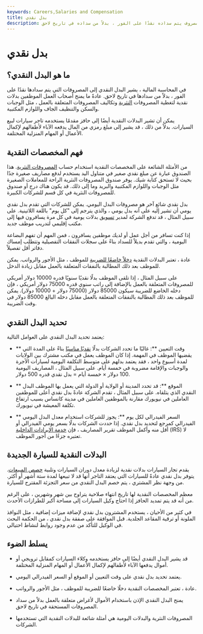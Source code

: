 ```yaml
---
keywords: Careers,Salaries and Compensation
title: بدل نقدي
description: البدل النقدي هو مصروف يتم سداده نقدًا على الفور ، بدلاً من سداده في تاريخ لاحق.
---
```


# بدل نقدي
## ما هو البدل النقدي؟

في المحاسبة المالية ، يشير البدل النقدي إلى المصروفات التي يتم سدادها نقدًا على الفور ، بدلاً من سدادها في تاريخ لاحق. عادةً ما يمنح أصحاب العمل الموظفين بدلات نقدية لتغطية المصروفات [النثرية](/incidentalexpenses) وتكاليف المصروفات المتعلقة بالعمل ، مثل الوجبات والسكن والتنظيف الجاف واللوازم المكتبية.

يمكن أن تشير البدلات النقدية أيضًا إلى حافز مقدمًا يستخدمه تاجر سيارات لبيع السيارات. بدلاً من ذلك ، قد يشير إلى مبلغ رمزي من المال يدفعه الآباء لأطفالهم لإكمال الأعمال أو المهام المنزلية المختلفة.

## فهم المخصصات النقدية

من الأمثلة الشائعة على المخصصات النقدية استخدام حساب [المصروفات النثرية](/pettycash). هذا الصندوق عبارة عن مبلغ نقدي صغير في متناول اليد يستخدم لدفع مصاريف صغيرة جدًا بحيث لا تستحق كتابة شيك. يوفر صندوق المصروفات النثرية الراحة للمعاملات الصغيرة مثل الوجبات واللوازم المكتبية والبريد وما إلى ذلك. قد يكون هناك درج أو صندوق للمصروفات النثرية في كل قسم للشركات الكبيرة.

بدل نقدي شائع آخر هو مصروفات البدل اليومي. يمكن للشركات التي تقدم بدل نقدي يومي أن تشير إليه على أنه بدل يومي ، والذي يترجم إلى "كل يوم" باللغة اللاتينية. على سبيل المثال ، قد تدفع الشركة لمدير [تسويق](/marketing) بدلات يومية في كل مرة يسافرون فيها إلى مكتب إقليمي لتدريب موظف جديد.

إذا كنت تسافر من أجل عمل أو لديك موظفين يسافرون ، فمن المهم أن تفهم البضاعة اليومية ، والتي تقدم بديلاً للسداد بناءً على سجلات النفقات التفصيلية وتتطلب إمساك دفاتر أقل تفصيلاً.

عادة ، تعتبر البدلات النقدية [دخلاً خاضعًا للضريبة](/taxableincome) للموظف ، مثل الأجور والرواتب. يمكن للموظف بعد ذلك المطالبة بالنفقات المتعلقة بالعمل مقابل زيادة الدخل.

على سبيل المثال ، إذا تلقى الموظف بدلًا نقديًا سنويًا قدره 10000 دولار أمريكي للمصروفات المتعلقة بالعمل بالإضافة إلى راتب سنوي قدره 75000 دولار أمريكي ، فإن دخله الخاضع للضريبة سيكون 85000 دولار (75000 دولار + 10000 دولار). يمكن للموظف بعد ذلك المطالبة بالنفقات المتعلقة بالعمل مقابل دخله البالغ 85000 دولار في وقت الضريبة.

## تحديد البدل النقدي

يعتمد تحديد البدل النقدي على العوامل التالية:

- ** وقت التعيين **: غالبًا ما تحدد الشركات بدلًا [نقديًا مناسبًا](/cash) بناءً على المدة التي يقضيها الموظف في المهمة. إذا كان الموظف يعمل في مكتب مشترك بين الولايات لمدة أسبوع واحد ، فقد يعتمد بدلهم على متوسط التكلفة اليومية لسيارات الأجرة والوجبات والإقامة مضروبة في خمسة أيام. على سبيل المثال ، المصاريف اليومية 100 دولار × خمسة أيام = بدل نقدي قدره 500 دولار.

- ** الموقع **: قد تحدد المدينة أو الولاية أو الدولة التي يعمل بها الموظف البدل النقدي الذي يتلقاه. على سبيل المثال ، تقدم الشركة عادةً بدل نقدي أعلى للموظفين العاملين في نيويورك مقارنة بالموظفين العاملين في مدينة كانساس بسبب ارتفاع تكلفة المعيشة في نيويورك.

- ** السعر الفيدرالي لكل يوم **: يجوز للشركات استخدام معدل البدل اليومي الفيدرالي كمرجع لتحديد بدل نقدي. إذا حددت الشركات بدلًا بسعر يومي الفيدرالي أو أقل منه وأكمل الموظف تقرير المصاريف ، فإن [خدمة الإيرادات الداخلية](/irs) (IRS) لا تعتبره جزءًا من أجور الموظف.

## البدلات النقدية للسيارة الجديدة

يقدم تجار السيارات بدلات نقدية لزيادة معدل دوران السيارات وتلبية [حصص المبيعات](/quota). يتوفر بدل نقدي عادةً للسيارات التي يعتقد التاجر أنها قد لا تبيعها لمدة ستة أشهر أو أكثر. من وجهة نظر المشتري ، يتم خصم البدل النقدي من سعر التجزئة المقترح للسيارة.

معظم المخصصات النقدية لها تاريخ انتهاء صلاحية يتراوح بين شهر وشهرين ، على الرغم من أنه قد يتم تمديد الحافز إذا احتاج وكيل السيارات إلى مساحة أكبر للطرازات الأحدث.

في كثير من الأحيان ، يستخدم المشترون بدل نقدي لإضافة ميزات إضافية ، مثل النوافذ الملونة أو ترقية المقاعد الجلدية. قبل الموافقة على صفقة بدل نقدي ، من الحكمة البحث في الوكيل للتأكد من عدم وجود روابط لنشاط احتيالي.

## يسلط الضوء

- قد يشير البدل النقدي أيضًا إلى حافز يستخدمه وكلاء السيارات كمقابل ترويجي أو أموال يدفعها الآباء لأطفالهم لإكمال الأعمال أو المهام المنزلية المختلفة.

- يعتمد تحديد بدل نقدي على وقت التعيين أو الموقع أو السعر الفيدرالي اليومي.

- عادة ، تعتبر المخصصات النقدية دخلًا خاضعًا للضريبة للموظف ، مثل الأجور والرواتب.

- يمنح البدل النقدي الإذن باستخدام الأموال لأغراض متعلقة بالعمل بدلاً من سداد المصروفات المستحقة في تاريخ لاحق.

- المصروفات النثرية والبدلات اليومية هي أمثلة شائعة للبدلات النقدية التي تستخدمها الشركات.

